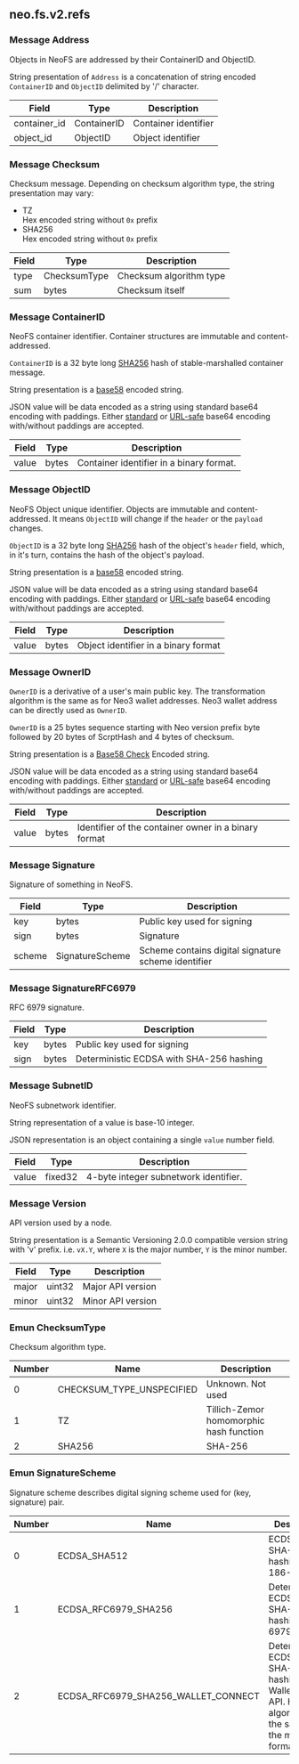 ## neo.fs.v2.refs




### Message Address

Objects in NeoFS are addressed by their ContainerID and ObjectID.

String presentation of `Address` is a concatenation of string encoded
`ContainerID` and `ObjectID` delimited by '/' character.

| Field | Type | Description |
| ----- | ---- | ----------- |
| container_id | ContainerID | Container identifier |
| object_id | ObjectID | Object identifier |
   
### Message Checksum

Checksum message.
Depending on checksum algorithm type, the string presentation may vary:

* TZ \
  Hex encoded string without `0x` prefix
* SHA256 \
  Hex encoded string without `0x` prefix

| Field | Type | Description |
| ----- | ---- | ----------- |
| type | ChecksumType | Checksum algorithm type |
| sum | bytes | Checksum itself |
   
### Message ContainerID

NeoFS container identifier. Container structures are immutable and
content-addressed.

`ContainerID` is a 32 byte long
[SHA256](https://csrc.nist.gov/publications/detail/fips/180/4/final) hash of
stable-marshalled container message.

String presentation is a
[base58](https://tools.ietf.org/html/draft-msporny-base58-02) encoded string.

JSON value will be data encoded as a string using standard base64
encoding with paddings. Either
[standard](https://tools.ietf.org/html/rfc4648#section-4) or
[URL-safe](https://tools.ietf.org/html/rfc4648#section-5) base64 encoding
with/without paddings are accepted.

| Field | Type | Description |
| ----- | ---- | ----------- |
| value | bytes | Container identifier in a binary format. |
   
### Message ObjectID

NeoFS Object unique identifier. Objects are immutable and content-addressed.
It means `ObjectID` will change if the `header` or the `payload` changes.

`ObjectID` is a 32 byte long
[SHA256](https://csrc.nist.gov/publications/detail/fips/180/4/final) hash of
the object's `header` field, which, in it's turn, contains the hash of the object's
payload.

String presentation is a
[base58](https://tools.ietf.org/html/draft-msporny-base58-02) encoded string.

JSON value will be data encoded as a string using standard base64
encoding with paddings. Either
[standard](https://tools.ietf.org/html/rfc4648#section-4) or
[URL-safe](https://tools.ietf.org/html/rfc4648#section-5) base64 encoding
with/without paddings are accepted.

| Field | Type | Description |
| ----- | ---- | ----------- |
| value | bytes | Object identifier in a binary format |
   
### Message OwnerID

`OwnerID` is a derivative of a user's main public key. The transformation
algorithm is the same as for Neo3 wallet addresses. Neo3 wallet address can
be directly used as `OwnerID`.

`OwnerID` is a 25 bytes sequence starting with Neo version prefix byte
followed by 20 bytes of ScrptHash and 4 bytes of checksum.

String presentation is a [Base58
Check](https://en.bitcoin.it/wiki/Base58Check_encoding) Encoded string.

JSON value will be data encoded as a string using standard base64
encoding with paddings. Either
[standard](https://tools.ietf.org/html/rfc4648#section-4) or
[URL-safe](https://tools.ietf.org/html/rfc4648#section-5) base64 encoding
with/without paddings are accepted.

| Field | Type | Description |
| ----- | ---- | ----------- |
| value | bytes | Identifier of the container owner in a binary format |
   
### Message Signature

Signature of something in NeoFS.

| Field | Type | Description |
| ----- | ---- | ----------- |
| key | bytes | Public key used for signing |
| sign | bytes | Signature |
| scheme | SignatureScheme | Scheme contains digital signature scheme identifier |
   
### Message SignatureRFC6979

RFC 6979 signature.

| Field | Type | Description |
| ----- | ---- | ----------- |
| key | bytes | Public key used for signing |
| sign | bytes | Deterministic ECDSA with SHA-256 hashing |
   
### Message SubnetID

NeoFS subnetwork identifier.

String representation of a value is base-10 integer.

JSON representation is an object containing a single `value` number field.

| Field | Type | Description |
| ----- | ---- | ----------- |
| value | fixed32 | 4-byte integer subnetwork identifier. |
   
### Message Version

API version used by a node.

String presentation is a Semantic Versioning 2.0.0 compatible version string
with 'v' prefix. i.e. `vX.Y`, where `X` is the major number, `Y` is the minor number.

| Field | Type | Description |
| ----- | ---- | ----------- |
| major | uint32 | Major API version |
| minor | uint32 | Minor API version |
    
### Emun ChecksumType

Checksum algorithm type.

| Number | Name | Description |
| ------ | ---- | ----------- |
| 0 | CHECKSUM_TYPE_UNSPECIFIED | Unknown. Not used |
| 1 | TZ | Tillich-Zemor homomorphic hash function |
| 2 | SHA256 | SHA-256 |

### Emun SignatureScheme

Signature scheme describes digital signing scheme used for (key, signature) pair.

| Number | Name | Description |
| ------ | ---- | ----------- |
| 0 | ECDSA_SHA512 | ECDSA with SHA-512 hashing (FIPS 186-3) |
| 1 | ECDSA_RFC6979_SHA256 | Deterministic ECDSA with SHA-256 hashing (RFC 6979) |
| 2 | ECDSA_RFC6979_SHA256_WALLET_CONNECT | Deterministic ECDSA with SHA-256 hashing using WalletConnect API. Here the algorithm is the same, but the message format differs. |
 
